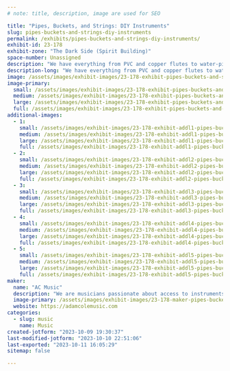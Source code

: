 ```yaml
---
# note: title, description, image are used for SEO

title: "Pipes, Buckets, and Strings: DIY Instruments"
slug: pipes-buckets-and-strings-diy-instruments
permalink: /exhibits/pipes-buckets-and-strings-diy-instruments/
exhibit-id: 23-178
exhibit-zone: "The Dark Side (Spirit Building)"
space-number: Unassigned
description: "We have everything from PVC and copper flutes to water-pipe trombones to washtub basses and more!"
description-long: "We have everything from PVC and copper flutes to water-pipe trombones to washtub basses and more! We're bringing instruments that can be done start to finish at home in just a few minutes, up to some multi-weekend undertakings. We are musicians passionate about access to instruments that have put together a few low-cost kid-friendly instrument projects that can be done at home."
image: /assets/images/exhibit-images/23-178-exhibit-pipes-buckets-and-strings-diy-instruments-pxl-20231001-002031733-large.jpg
image-primary: 
  small: /assets/images/exhibit-images/23-178-exhibit-pipes-buckets-and-strings-diy-instruments-pxl-20231001-002031733-small.jpg
  medium: /assets/images/exhibit-images/23-178-exhibit-pipes-buckets-and-strings-diy-instruments-pxl-20231001-002031733-medium.jpg
  large: /assets/images/exhibit-images/23-178-exhibit-pipes-buckets-and-strings-diy-instruments-pxl-20231001-002031733-large.jpg
  full: /assets/images/exhibit-images/23-178-exhibit-pipes-buckets-and-strings-diy-instruments-pxl-20231001-002031733-full.jpg
additional-images: 
  - 1:
    small: /assets/images/exhibit-images/23-178-exhibit-addl1-pipes-buckets-and-strings-diy-instruments-pxl-20230930-210627105-small.jpg
    medium: /assets/images/exhibit-images/23-178-exhibit-addl1-pipes-buckets-and-strings-diy-instruments-pxl-20230930-210627105-medium.jpg
    large: /assets/images/exhibit-images/23-178-exhibit-addl1-pipes-buckets-and-strings-diy-instruments-pxl-20230930-210627105-large.jpg
    full: /assets/images/exhibit-images/23-178-exhibit-addl1-pipes-buckets-and-strings-diy-instruments-pxl-20230930-210627105-full.jpg
  - 2:
    small: /assets/images/exhibit-images/23-178-exhibit-addl2-pipes-buckets-and-strings-diy-instruments-pxl-20230930-235757049-small.jpg
    medium: /assets/images/exhibit-images/23-178-exhibit-addl2-pipes-buckets-and-strings-diy-instruments-pxl-20230930-235757049-medium.jpg
    large: /assets/images/exhibit-images/23-178-exhibit-addl2-pipes-buckets-and-strings-diy-instruments-pxl-20230930-235757049-large.jpg
    full: /assets/images/exhibit-images/23-178-exhibit-addl2-pipes-buckets-and-strings-diy-instruments-pxl-20230930-235757049-full.jpg
  - 3:
    small: /assets/images/exhibit-images/23-178-exhibit-addl3-pipes-buckets-and-strings-diy-instruments-pxl-20230930-235819870-small.jpg
    medium: /assets/images/exhibit-images/23-178-exhibit-addl3-pipes-buckets-and-strings-diy-instruments-pxl-20230930-235819870-medium.jpg
    large: /assets/images/exhibit-images/23-178-exhibit-addl3-pipes-buckets-and-strings-diy-instruments-pxl-20230930-235819870-large.jpg
    full: /assets/images/exhibit-images/23-178-exhibit-addl3-pipes-buckets-and-strings-diy-instruments-pxl-20230930-235819870-full.jpg
  - 4:
    small: /assets/images/exhibit-images/23-178-exhibit-addl4-pipes-buckets-and-strings-diy-instruments-pxl-20230930-235913503-small.jpg
    medium: /assets/images/exhibit-images/23-178-exhibit-addl4-pipes-buckets-and-strings-diy-instruments-pxl-20230930-235913503-medium.jpg
    large: /assets/images/exhibit-images/23-178-exhibit-addl4-pipes-buckets-and-strings-diy-instruments-pxl-20230930-235913503-large.jpg
    full: /assets/images/exhibit-images/23-178-exhibit-addl4-pipes-buckets-and-strings-diy-instruments-pxl-20230930-235913503-full.jpg
  - 5:
    small: /assets/images/exhibit-images/23-178-exhibit-addl5-pipes-buckets-and-strings-diy-instruments-pxl-20230930-235924257-small.jpg
    medium: /assets/images/exhibit-images/23-178-exhibit-addl5-pipes-buckets-and-strings-diy-instruments-pxl-20230930-235924257-medium.jpg
    large: /assets/images/exhibit-images/23-178-exhibit-addl5-pipes-buckets-and-strings-diy-instruments-pxl-20230930-235924257-large.jpg
    full: /assets/images/exhibit-images/23-178-exhibit-addl5-pipes-buckets-and-strings-diy-instruments-pxl-20230930-235924257-full.jpg
maker: 
  name: "AC Music"
  description: "We are musicians passionate about access to instruments that have put together a few low-cost kid-friendly instrument projects that can be done at home."
  image-primary: /assets/images/exhibit-images/23-178-maker-pipes-buckets-and-strings-diy-instruments-img-20231009-172919-medium.jpg
  website: https://adamcolemusic.com
categories: 
  - slug: music
    name: Music
created-jotform: "2023-10-09 19:30:37"
last-modified-jotform: "2023-10-10 22:51:06"
last-exported: "2023-10-11 16:05:29"
sitemap: false

---
```

